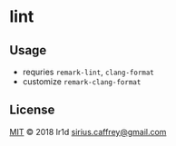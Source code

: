 # lint

## Usage

- requries `remark-lint`, `clang-format`
- customize `remark-clang-format`

## License

[MIT](LICENSE) © 2018 Ir1d <sirius.caffrey@gmail.com>
